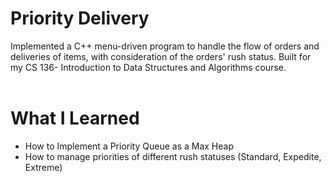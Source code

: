 # **Priority Delivery**

Implemented a C++ menu-driven program to handle the flow of orders and deliveries of items, with consideration of the orders' rush status. Built for my CS 136- Introduction to Data Structures and Algorithms course.
<br />
<br />

# **What I Learned**

- How to Implement a Priority Queue as a Max Heap
- How to manage priorities of different rush statuses (Standard, Expedite, Extreme)
